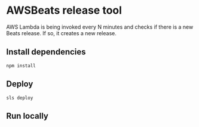 # AWSBeats release tool

AWS Lambda is being invoked every N minutes and checks
if there is a new Beats release. If so, it creates a new release.

## Install dependencies

```
npm install
```

## Deploy

```
sls deploy
```

## Run locally

